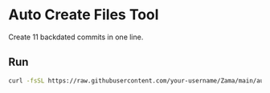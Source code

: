 # Auto Create Files Tool

Create 11 backdated commits in one line.

## Run

```bash
curl -fsSL https://raw.githubusercontent.com/your-username/Zama/main/auto_create_files.sh | bash -s -- -s 2025-06-30T00:00:00 -n 11
```
